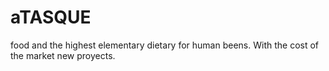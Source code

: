 # aTASQUE
food and the highest elementary dietary for human beens. With the cost of the market new proyects.  
